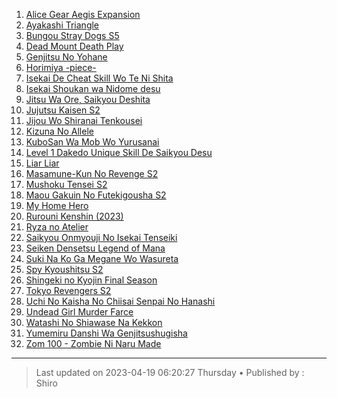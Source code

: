 <!-- Ini merupakan format bawaan khusus website kuhaku.id, mengubah format mungkin tidak dapat ditampilkan dengan baik pada website. -->

<!-- List anime -->
1. [Alice Gear Aegis Expansion](https://backup.indexkuhaku.workers.dev/0:/[1080P]%20ANIME%20ONGOING/Alice%20Gear%20Aegis%20Expansion/Season%201/ "Alice Gear Aegis Expansion")
2. [Ayakashi Triangle](https://backup.indexkuhaku.workers.dev/0:/[1080P]%20ANIME%20ONGOING/Ayakashi%20Triangle/Season%201/ "Ayakashi Triangle")
3. [Bungou Stray Dogs S5](https://backup.indexkuhaku.workers.dev/0:/[1080P]%20ANIME%20ONGOING/Bungou%20Stray%20Dogs%20S5/Season%205/ "Bungou Stray Dogs S5")
4. [Dead Mount Death Play](https://backup.indexkuhaku.workers.dev/0:/[1080P]%20ANIME%20ONGOING/Dead%20Mount%20Death%20Play/Season%201/ "Dead Mount Death Play")
5. [Genjitsu No Yohane](https://backup.indexkuhaku.workers.dev/0:/[1080P]%20ANIME%20ONGOING/Genjitsu%20No%20Yohane%20Sunshine%20In%20The%20Mirror/Season%201/ "Genjitsu No Yohane")
6. [Horimiya -piece-](https://backup.indexkuhaku.workers.dev/0:/[1080P]%20ANIME%20ONGOING/Horimiya%20-piece-/Season%201/ "Horimiya -piece-")
7. [Isekai De Cheat Skill Wo Te Ni Shita](https://backup.indexkuhaku.workers.dev/0:/[1080P]%20ANIME%20ONGOING/Isekai%20De%20Cheat%20Skill%20Wo%20Te%20Ni%20Shita%20Ore%20Wa%20%20Genjitsu%20Sekai%20Wo%20Mo%20Musou%20Suru%20-%20Level%20Up%20Wa%20Jinsei%20Wo%20Kaeta/Season%201/ "JIsekai De Cheat Skill Wo Te Ni Shita")
8. [Isekai Shoukan wa Nidome desu](https://backup.indexkuhaku.workers.dev/0:/[1080P]%20ANIME%20ONGOING/Isekai%20Shoukan%20wa%20Nidome%20desu/Season%201/ "Isekai Shoukan wa Nidome desu")
9. [Jitsu Wa Ore, Saikyou Deshita](https://backup.indexkuhaku.workers.dev/0:/[1080P]%20ANIME%20ONGOING/Jitsu%20Wa%20Ore,%20Saikyou%20Deshita/Season%201/
 "Jitsu Wa Ore, Saikyou Deshita")
10. [Jujutsu Kaisen S2](https://backup.indexkuhaku.workers.dev/0:/[1080P]%20ANIME%20ONGOING/Jujutsu%20Kaisen%20S2/Season%202/ "Jujutsu Kaisen S2")
11. [Jijou Wo Shiranai Tenkousei](https://backup.indexkuhaku.workers.dev/0:/[1080P]%20ANIME%20ONGOING/Jijou%20Wo%20Shiranai%20Tenkousei%20Ga%20Guigui%20Kuru/Season%201/ "Jijou Wo Shiranai Tenkousei")
12. [Kizuna No Allele](https://db.shirozone.workers.dev/0:/[1080P]%20ANIME%20ONGOING/[kuhaku.id]%20Kizuna%20No%20Allele/ "Kizuna No Allele")
16. [KuboSan Wa Mob Wo Yurusanai](https://db.shirozone.workers.dev/0:/[1080P]%20ANIME%20ONGOING/[kuhaku.id]%20Kubo-San%20Wa%20Mob%20Wo%20Yurusanai/ "KuboSan Wa Mob Wo Yurusanai")
17. [Level 1 Dakedo Unique Skill De Saikyou Desu](https://db.shirozone.workers.dev/0:/[1080P]%20ANIME%20ONGOING/[kuhaku.id]%20Level%201%20Dakedo%20Unique%20Skill%20De%20Saikyou%20Desu/ "Level 1 Dakedo Unique Skill De Saikyou Desu")
18. [Liar Liar](https://db.shirozone.workers.dev/0:/[1080P]%20ANIME%20ONGOING/[kuhaku.id]%20Liar%20Liar/ "Liar Liar")
19. [Masamune-Kun No Revenge S2](https://db.shirozone.workers.dev/0:/[1080P]%20ANIME%20ONGOING/[kuhaku.id]%20Masamune-Kun%20No%20Revenge%20S2/ " Masamune-Kun No Revenge S2")
20. [Mushoku Tensei S2](https://db.shirozone.workers.dev/0:/[1080P]%20ANIME%20ONGOING/[kuhaku.id]%20Mushoku%20Tensei%20S2/ " Mushoku Tensei S2")
21. [Maou Gakuin No Futekigousha S2](https://db.shirozone.workers.dev/0:/[1080P]%20ANIME%20ONGOING/[kuhaku.id]%20Maou%20Gakuin%20No%20Futekigousha%20S2/ "Maou Gakuin No Futekigousha S2")
22. [My Home Hero](https://db.shirozone.workers.dev/0:/[1080P]%20ANIME%20ONGOING/[kuhaku.id]%20My%20Home%20Hero/ "My Home Hero")
25. [Rurouni Kenshin (2023)](https://backup.indexkuhaku.workers.dev/0:/[1080P]%20ANIME%20ONGOING/[kuhaku.id]%20Rurouni%20Kenshin%20(2023)/ "Rurouni Kenshin (2023)")
26. [Ryza no Atelier](https://db.shirozone.workers.dev/0:/[1080P]%20ANIME%20ONGOING/[kuhaku.id]%20Ryza%20no%20Atelier/ "Ryza no Atelier")
27. [Saikyou Onmyouji No Isekai Tenseiki](https://db.shirozone.workers.dev/0:/[1080P]%20ANIME%20ONGOING/[kuhaku.id]%20Saikyou%20Onmyouji%20No%20Isekai%20Tenseiki/ "Saikyou Onmyouji No Isekai Tenseiki")
28. [Seiken Densetsu Legend of Mana](https://db.shirozone.workers.dev/0:/[1080P]%20ANIME%20ONGOING/[kuhaku.id]%20Seiken%20Densetsu%20Legend%20of%20Mana%20-%20The%20Teardrop%20Crystal/ "Seiken Densetsu Legend of Mana")
29. [Suki Na Ko Ga Megane Wo Wasureta](https://db.shirozone.workers.dev/0:/[1080P]%20ANIME%20ONGOING/[kuhaku.id]%20Suki%20Na%20Ko%20Ga%20Megane%20Wo%20Wasureta/ "Suki Na Ko Ga Megane Wo Wasureta")
30. [Spy Kyoushitsu S2](https://backup.indexkuhaku.workers.dev/0:/[1080P]%20ANIME%20ONGOING/[kuhaku.id]%20Spy%20Kyoushitsu%20S2/ "Spy Kyoushitsu S2")
31. [Shingeki no Kyojin Final Season](https://db.shirozone.workers.dev/0:/[1080P]%20ANIME%20ONGOING/[kuhaku.id]%20Shingeki%20no%20Kyojin:%20The%20Final%20Season/Season%204/ "Shingeki no Kyojin Final Season")
32. [Tokyo Revengers S2](https://db.shirozone.workers.dev/0:/[1080P]%20ANIME%20ONGOING/[kuhaku.id]%20Tokyo%20Revengers/ "Tokyo Revengers S2")
34. [Uchi No Kaisha No Chiisai Senpai No Hanashi](https://db.shirozone.workers.dev/0:/[1080P]%20ANIME%20ONGOING/[kuhaku.id]%20Uchi%20No%20Kaisha%20No%20Chiisai%20Senpai%20No%20Hanashi/ "Uchi No Kaisha No Chiisai Senpai No Hanashi")
35. [Undead Girl Murder Farce](https://db.shirozone.workers.dev/0:/[1080P]%20ANIME%20ONGOING/[kuhaku.id]%20Undead%20Girl%20Murder%20Farce/ "Undead Girl Murder Farce")
36. [Watashi No Shiawase Na Kekkon](https://db.shirozone.workers.dev/0:/[1080P]%20ANIME%20ONGOING/[kuhaku.id]%20Watashi%20No%20Shiawase%20Na%20Kekkon/ "Watashi No Shiawase Na Kekkon")
37. [Yumemiru Danshi Wa Genjitsushugisha](https://db.shirozone.workers.dev/0:/[1080P]%20ANIME%20ONGOING/[kuhaku.id]%20Yumemiru%20Danshi%20Wa%20Genjitsushugisha/ "Yumemiru Danshi Wa Genjitsushugisha")
38. [Zom 100 - Zombie Ni Naru Made](https://db.shirozone.workers.dev/0:/[1080P]%20ANIME%20ONGOING/[kuhaku.id]%20Zom%20100%20-%20Zombie%20Ni%20Naru%20Made%20Ni%20Shitai%20100%20No%20Koto/ "Zom 100 - Zombie Ni Naru Made")
<!-- Akhir dari List anime -->

------------

> Last updated on 2023-04-19 06:20:27 Thursday &bull;
> Published by : Shiro

<!-- Gunakan website berikut untuk mengedit markdown dengan mudah :) -->
<!-- https://markdown-editor.github.io/ -->
